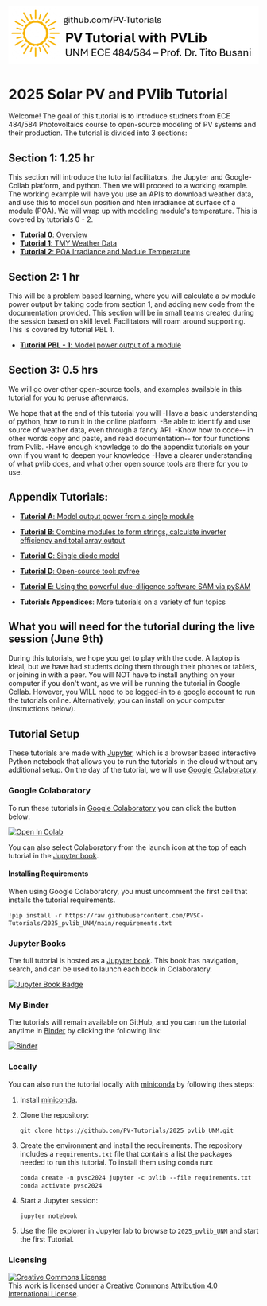 ![tutorialpromo](images/tutorial_banner.PNG)

# 2025 Solar PV and PVlib Tutorial
Welcome! The goal of this tutorial is to introduce studnets from ECE 484/584 Photovoltaics course to open-source modeling of PV systems and their production.
The tutorial is divided into 3 sections:

## Section 1: 1.25 hr
This section will introduce the tutorial facilitators, the Jupyter and Google-Collab platform, and python. Then we will proceed to a working example.
The working example will have you use an APIs to download weather data, and use this to model sun position and hten irradiance at surface of a module (POA). 
We will wrap up with modeling module's temperature.
This is covered by tutorials 0 - 2.
* [**Tutorial 0**: Overview](https://colab.research.google.com/github/PV-Tutorials/2025_pvlib_UNM/blob/main/Tutorial%200%20-%20Overview.ipynb)
* [**Tutorial 1**: TMY Weather Data](https://colab.research.google.com/github/PV-Tutorials/2025_pvlib_UNM/blob/main/Tutorial%201%20-%20TMY%20Weather%20Data.ipynb)
* [**Tutorial 2**: POA Irradiance and Module Temperature](https://colab.research.google.com/github/PV-Tutorials/2025_pvlib_UNM/blob/main/Tutorial%202%20-%20POA%20Irradiance%20and%20Module%20Temperature.ipynb)

## Section 2: 1 hr
This will be a problem based learning, where you will calculate a pv module power output by taking code from section 1, and adding new code from the documentation provided.
This section will be in small teams created during the session based on skill level. Facilitators will roam around supporting.
This is covered by tutorial PBL 1.
* [**Tutorial PBL - 1**: Model power output of a module](https://colab.research.google.com/github/PV-Tutorials/2025_pvlib_UNM/blob/main/PBL_Case%201.ipynb)

## Section 3: 0.5 hrs
We will go over other open-source tools, and examples available in this tutorial for you to peruse afterwards.

We hope that at the end of this tutorial you will
-Have a basic understanding of python, how to run it in the online platform.
-Be able to identify and use source of weather data, even through a fancy API.
-Know how to code-- in other words copy and paste, and read documentation-- for four functions from Pvlib.
-Have enough knowledge to do the appendix tutorials on your own if you want to deepen your knowledge
-Have a clearer understanding of what pvlib does, and what other open source tools are there for you to use.

## Appendix Tutorials:
* [**Tutorial A**: Model output power from a single module](https://colab.research.google.com/github/PV-Tutorials/2025_pvlib_UNM/blob/main/Tutorial%20A%20-%20Model%20a%20Module's%20Performance.ipynb)
* [**Tutorial B**: Combine modules to form strings, calculate inverter efficiency
  and total array output](https://colab.research.google.com/github/PV-Tutorials/2025_pvlib_UNM/blob/main/Tutorial%20B%20-%20Array%20Power.ipynb)
* [**Tutorial C**: Single diode model ](https://colab.research.google.com/github/PV-Tutorials/2025_pvlib_UNM/blob/main/Tutorial%20C%20-%20Single%20Diode%20Model.ipynb)
* [**Tutorial D**: Open-source tool: pvfree](https://colab.research.google.com/github/PV-Tutorials/2025_pvlib_UNM/blob/main/Tutorial%20D%20-%20pvfree.ipynb)
* [**Tutorial E**: Using the powerful due-diligence software SAM via pySAM](https://colab.research.google.com/github/PV-Tutorials/2025_pvlib_UNM/blob/main/Tutorial%20E%20-%20PySAM%20Financial%20Model.ipynb)

* **Tutorials Appendices**: More tutorials on a variety of fun topics

## What you will need for the tutorial during the live session (June 9th) 

During this tutorials, we hope you get to play with the code. A laptop is ideal, but we have had students doing them through their phones or tablets, or joining in with a peer. 
You will NOT have to install anything on your computer if you don't want, as we will be running the tutorial in Google Collab. However, you WILL need to be logged-in to a google account to run the tutorials online.
Alternatively, you can install on your computer (instructions below).


## Tutorial Setup
These tutorials are made with [Jupyter](https://jupyter.org), which is a
browser based interactive Python notebook that allows you to run the tutorials
in the cloud without any additional setup. On the day of the tutorial, we will
use [Google Colaboratory](https://colab.research.google.com/).

### Google Colaboratory
To run these tutorials in [Google Colaboratory](https://colab.research.google.com/)
you can click the button below:

<a target="_blank" href="https://colab.research.google.com/github/PV-Tutorials/2025_pvlib_UNM/blob/main/Tutorial%200%20-%20Overview.ipynb">
  <img src="https://colab.research.google.com/assets/colab-badge.svg" alt="Open In Colab"/>
</a>

You can also select Colaboratory from the launch icon at the top of each tutorial
in the [Jupyter book](https://pvsc-tutorials.github.io/2025_pvlib_UNM/index.html).

#### Installing Requirements
When using Google Colaboratory, you must uncomment the first cell that installs
the tutorial requirements.

    !pip install -r https://raw.githubusercontent.com/PVSC-Tutorials/2025_pvlib_UNM/main/requirements.txt

### Jupyter Books

The full tutorial is hosted as a [Jupyter book](https://jupyterbook.org/intro.html).
This book has navigation, search, and can be used to launch each book in Colaboratory.

[![Jupyter Book Badge](https://jupyterbook.org/badge.svg)](<https://PV-Tutorials.github.io/2025_pvlib_UNM/index.html>)

### My Binder

The tutorials will remain available on GitHub, and you can run
the tutorial anytime in [Binder](https://mybinder.org) by clicking the
following link:

[![Binder](https://mybinder.org/badge_logo.svg)](https://mybinder.org/v2/gh/PV-Tutorials/2025_pvlib_UNM/main)

### Locally

You can also run the tutorial locally with
[miniconda](https://docs.conda.io/en/latest/miniconda.html) by following thes
steps:

1. Install [miniconda](https://docs.conda.io/en/latest/miniconda.html).

1. Clone the repository:

   ```
   git clone https://github.com/PV-Tutorials/2025_pvlib_UNM.git
   ```

1. Create the environment and install the requirements. The repository includes
   a `requirements.txt` file that contains a list the packages needed to run
   this tutorial. To install them using conda run:

   ```
   conda create -n pvsc2024 jupyter -c pvlib --file requirements.txt
   conda activate pvsc2024
   ```

1. Start a Jupyter session:

   ```
   jupyter notebook
   ```

1. Use the file explorer in Jupyter lab to browse to `2025_pvlib_UNM`
   and start the first Tutorial.


### Licensing

<a rel="license" href="http://creativecommons.org/licenses/by/4.0/"><img alt="Creative Commons License" style="border-width:0" src="https://i.creativecommons.org/l/by/4.0/88x31.png" /></a><br />This work is licensed under a <a rel="license" href="http://creativecommons.org/licenses/by/4.0/">Creative Commons Attribution 4.0 International License</a>.
